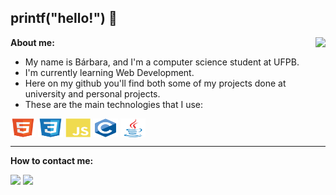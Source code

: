 ## printf("hello!") 👋


<img align="right" src="https://github.com/anathayna/anathayna/blob/master/assets/pusheencode.gif"/>

**About me:**

  * My name is Bárbara, and I'm a computer science student at UFPB.
  * I'm currently learning Web Development.
  * Here on my github you'll find both some of my projects done at university and personal projects.
  * These are the main technologies that I use:
  
<div style="display: inline_block">
  
  <img align="center" alt="HTML" height="30" width="40" src="https://raw.githubusercontent.com/devicons/devicon/master/icons/html5/html5-original.svg">
  <img align="center" alt="CSS" height="30" width="40" src="https://raw.githubusercontent.com/devicons/devicon/master/icons/css3/css3-original.svg">
  <img align="center" alt="Js" height="30" width="40" src="https://raw.githubusercontent.com/devicons/devicon/master/icons/javascript/javascript-plain.svg">
  <img align="center" alt="C" height="30" width="40" src="https://raw.githubusercontent.com/devicons/devicon/master/icons/c/c-original.svg">
  <img align="center" alt="Java" height="30" width="40" src="https://raw.githubusercontent.com/devicons/devicon/master/icons/java/java-original.svg">
<hr>
</div>

**How to contact me:**
<div>
<p align="left">
  <a href="mailto:barbarahellen993@gmail.com" alt="Gmail">
  <img src="https://img.shields.io/badge/-Gmail-FF0000?style=flat-square&labelColor=FF0000&logo=gmail&logoColor=white&link=mailto:barbarahellen993@gmail.com" /></a>

  <a href="https://www.linkedin.com/in/barbara-hellen" alt="Linkedin">
  <img src="https://img.shields.io/badge/-Linkedin-0e76a8?style=flat-square&logo=Linkedin&logoColor=white&link=https://www.linkedin.com/in/barbara-hellen" /></a>

</p>  
</div>
